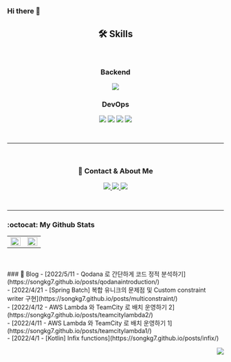 
### Hi there 👋

<h2 align="center">🛠 Skills</h2>

<br>

<!--
**songkg7/songkg7** is a ✨ _special_ ✨ repository because its `README.md` (this file) appears on your GitHub profile.

Here are some ideas to get you started:

- 🔭 I’m currently working on ...
- 🌱 I’m currently learning ...
- 👯 I’m looking to collaborate on ...
- 🤔 I’m looking for help with ...
- 💬 Ask me about ...
- 📫 How to reach me: ...
- 😄 Pronouns: ...
- ⚡ Fun fact: ...
-->

<!-- <h3 align="center">Frontend</h3> -->
<!-- <p align="center"> -->
<!--     <img src="https://img.shields.io/badge/HTML-E34F26?style=flat-square&logo=html5&logoColor=white"/> -->
<!--     <img src="https://img.shields.io/badge/CSS-1572B6?style=flat-square&logo=css3&logoColor=white"/> -->
<!--     <img src="https://img.shields.io/badge/JavaScript-F7DF1E?style=for-the-badge&logo=javascript&logoColor=white"/> -->
<!--     <img src="https://img.shields.io/badge/TypeScript-3178C6?style=for-the-badge&logo=typescript&logoColor=white"/> -->
<!--     <img src="https://img.shields.io/badge/Vue.js-4FC08D?style=for-the-badge&logo=vue.js&logoColor=white"/> -->
<!-- </p> -->

<h3 align="center">Backend</h3>
<p align="center">
<!--     <img src="https://img.shields.io/badge/Java-007396?style=for-the-badge&logo=java&logoColor=white"/> -->
<!--     <img src="https://img.shields.io/badge/Python-3766AB?style=for-the-badge&logo=Python&logoColor=white"/> -->
    <img src="https://img.shields.io/badge/Spring-6DB33F?style=flat-square&logo=spring&logoColor=white"/>
<!--     <img src="https://img.shields.io/badge/Hibernate-59666C?style=flat-square&logo=hibernate&logoColor=white"/> -->
<!--     <img src="https://img.shields.io/badge/Node.JS-339933?style=for-the-badge&logo=node.js&logoColor=white"/> -->
</p>

<h3 align="center">DevOps</h3>
<p align="center">
    <img src="https://img.shields.io/badge/Amazon&nbsp;AWS-232F32?style=flat-square&logo=amazon-aws&logoColor=white"/>
    <img src="https://img.shields.io/badge/Elastic-005571?style=flat-square&logo=elastic&logoColor=white"/>
<!--     <img src="https://img.shields.io/badge/MySQL-4479A1?style=flat-square&logo=mysql&logoColor=white"/> -->
    <img src="https://img.shields.io/badge/postgreSQL-336791?style=flat-square&logo=postgresql&logoColor=white"/>
    <img src="https://img.shields.io/badge/docker-2496ED?style=flat-square&logo=docker&logoColor=white"/>
<!--     <img src="https://img.shields.io/badge/Oracle-F80000?style=flat-square&logo=oracle&logoColor=white"/> -->
<!--     <img src="https://img.shields.io/badge/Apache&nbsp;Tomcat-F8DC75?style=flat-square&logo=apache-tomcat&logoColor=white"/> -->
</p>
<!-- 
<h3 align="center">Collaboration</h3>
<p align="center">
    <img src="https://img.shields.io/badge/Jira-0052CC?style=for-the-badge&logo=Jira-software&logoColor=white"/>
    <img src="https://img.shields.io/badge/Slack-4A154B?style=for-the-badge&logo=slack&logoColor=white"/>
</p> -->

<br>

---

<br>

<h3 align="center"> 📧 Contact & About Me</h3>

<p align="center">
    <a href="mailto:songkg7@gmail.com" target="_blank">
        <img src="https://img.shields.io/badge/Gmail-EA4335?style=flat-square&logo=gmail&logoColor=white"/>
    </a>
    <a href="https://www.notion.so/0377dd16e02d48cd82fa76394507382c" target="_blank">
        <img src="https://img.shields.io/badge/Notion-000000?style=flat-square&logo=notion&logoColor=white"/>
    </a>
    <a href="https://songkg7.github.io" target="_blank">
        <img src="https://img.shields.io/badge/Tech&nbsp;blog-54BBFF?style=flat-square&logo=github&logoColor=white"/>
    </a>
<!-- linkedin -->
</p>
<!-- 
<p align="center">
    <img src= "https://github-readme-stats.vercel.app/api/wakatime?username=Haril&layout"/>
</p> -->


<br>

___


### :octocat: My Github Stats

<!--
[![Anurag's GitHub stats](https://github-readme-stats.vercel.app/api?username=songkg7&count_private=true&show_icons=true&theme=highcontrast)](https://github.com/anuraghazra/github-readme-stats)

[![Top Langs](https://github-readme-stats.vercel.app/api/top-langs/?username=songkg7&layout=compact)](https://github.com/anuraghazra/github-readme-stats) -->
<!--
[![willianrod's wakatime stats](https://github-readme-stats.vercel.app/api/wakatime?username=Haril&layout=compact)](https://github.com/anuraghazra/github-readme-stats) -->

<table id="stats">
    <tr>
        <td valign="top" width="50%">
            <img src="https://github-readme-stats.vercel.app/api?username=songkg7&show_icons=true&count_private=true&hide_border=true" align="left" style="width: 100%" />
        </td>
        <td valign="top" width="50%">
            <img src="https://github-readme-stats.vercel.app/api/top-langs/?username=songkg7&hide_border=true&layout=compact&hide=html" align="left" style="width: 100%" />
        </td>
    </tr>
</table>

<br>
<br>
### 📄 Blog
- [2022/5/11 - Qodana 로 간단하게 코드 정적 분석하기](https://songkg7.github.io/posts/qodanaintroduction/) <br>
- [2022/4/21 - [Spring Batch] 복합 유니크의 문제점 및 Custom constraint writer 구현](https://songkg7.github.io/posts/multiconstraint/) <br>
- [2022/4/12 - AWS Lambda 와 TeamCity 로 배치 운영하기 2](https://songkg7.github.io/posts/teamcitylambda2/) <br>
- [2022/4/11 - AWS Lambda 와 TeamCity 로 배치 운영하기 1](https://songkg7.github.io/posts/teamcitylambda1/) <br>
- [2022/4/1 - [Kotlin] Infix functions](https://songkg7.github.io/posts/infix/) <br>

<!-- 조회수 -->
<p align="right">
  <a href="https://hits.seeyoufarm.com"><img src="https://hits.seeyoufarm.com/api/count/incr/badge.svg?url=https%3A%2F%2Fgithub.com%2Fsongkg7&count_bg=%238D7BF5&title_bg=%23252323&icon=github.svg&icon_color=%23FFFDFD&title=hits&edge_flat=false"/></a>
</p>
